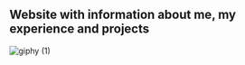 ## Website with information about me, my experience and projects 
![giphy (1)](https://user-images.githubusercontent.com/107339701/219447775-9ccfd5aa-0924-4182-a913-1ebee822f70b.gif)
